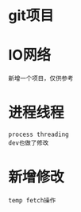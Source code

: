 # git项目 

# IO网络
    新增一个项目，仅供参考

# 进程线程
    process threading
    dev也做了修改

# 新增修改
    temp fetch操作
